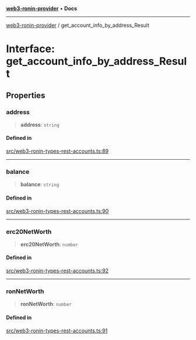 [**web3-ronin-provider**](../README.md) • **Docs**

***

[web3-ronin-provider](../globals.md) / get\_account\_info\_by\_address\_Result

# Interface: get\_account\_info\_by\_address\_Result

## Properties

### address

> **address**: `string`

#### Defined in

[src/web3-ronin-types-rest-accounts.ts:89](https://github.com/chuacw/web3-ronin-provider/blob/5334d3e4a39d6911ce4028a880b09b3429564837/src/web3-ronin-types-rest-accounts.ts#L89)

***

### balance

> **balance**: `string`

#### Defined in

[src/web3-ronin-types-rest-accounts.ts:90](https://github.com/chuacw/web3-ronin-provider/blob/5334d3e4a39d6911ce4028a880b09b3429564837/src/web3-ronin-types-rest-accounts.ts#L90)

***

### erc20NetWorth

> **erc20NetWorth**: `number`

#### Defined in

[src/web3-ronin-types-rest-accounts.ts:92](https://github.com/chuacw/web3-ronin-provider/blob/5334d3e4a39d6911ce4028a880b09b3429564837/src/web3-ronin-types-rest-accounts.ts#L92)

***

### ronNetWorth

> **ronNetWorth**: `number`

#### Defined in

[src/web3-ronin-types-rest-accounts.ts:91](https://github.com/chuacw/web3-ronin-provider/blob/5334d3e4a39d6911ce4028a880b09b3429564837/src/web3-ronin-types-rest-accounts.ts#L91)
